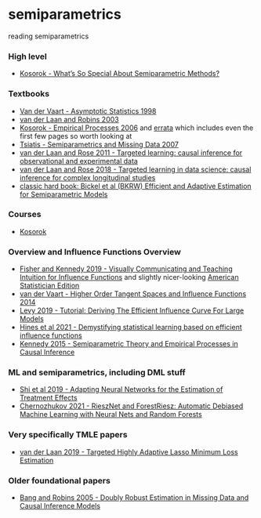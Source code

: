 # semiparametrics
reading semiparametrics

### High level
- [Kosorok - What’s So Special About Semiparametric Methods?](https://www.ncbi.nlm.nih.gov/pmc/articles/PMC2903063/)

### Textbooks 
- [Van der Vaart - Asymptotic Statistics 1998](todo) 
- [van der Laan and Robins 2003](todo)
- [Kosorok - Empirical Processes 2006](https://mkosorok.web.unc.edu/wp-content/uploads/sites/14747/2017/07/current.pdf) and [errata](https://mkosorok.web.unc.edu/wp-content/uploads/sites/14747/2017/07/errata.pdf) which includes even the first few pages so worth looking at
- [Tsiatis - Semiparametrics and Missing Data 2007](todo)
- [van der Laan and Rose 2011 - Targeted learning: causal inference for observational and experimental data](todo)
- [van der Laan and Rose 2018 - Targeted learning in data science: causal inference for complex longitudinal studies](todo)
- [classic hard book: Bickel et al (BKRW) Efficient and Adaptive Estimation for Semiparametric Models](https://link.springer.com/book/9780387984735)

### Courses 
- [Kosorok](https://mkosorok.web.unc.edu/teaching-and-mentoring/)

### Overview and Influence Functions Overview
- [Fisher and Kennedy 2019 - Visually Communicating and Teaching
Intuition for Influence Functions](https://arxiv.org/pdf/1810.03260.pdf) and slightly nicer-looking [American Statistician Edition](https://www.tandfonline.com/doi/abs/10.1080/00031305.2020.1717620?journalCode=utas20)
- [van der Vaart - Higher Order Tangent Spaces and Influence Functions 2014](https://github.com/marikgoldstein/semiparametrics/blob/main/Vaart_Higher_Order.pdf)
- [Levy 2019 - Tutorial: Deriving The Efficient Influence Curve For
Large Models](https://arxiv.org/pdf/1903.01706.pdf)
- [Hines et al 2021 - Demystifying statistical learning based on
efficient influence functions](https://arxiv.org/pdf/2107.00681.pdf)
- [Kennedy 2015 - Semiparametric Theory and Empirical
Processes in Causal Inference](https://arxiv.org/pdf/1510.04740.pdf)

### ML and semiparametrics, including DML stuff
- [Shi et al 2019 - Adapting Neural Networks for the Estimation of
Treatment Effects](https://arxiv.org/pdf/1906.02120.pdf)
- [Chernozhukov 2021 - RieszNet and ForestRiesz: Automatic Debiased Machine Learning with Neural Nets and Random Forests](https://arxiv.org/pdf/2110.03031.pdf)

### Very specifically TMLE papers 
- [van der Laan 2019 - Targeted Highly Adaptive Lasso Minimum Loss Estimation](https://github.com/marikgoldstein/semiparametrics/blob/main/Laan_TMLE_HAL.pdf)

### Older foundational papers 
- [Bang and Robins 2005 - Doubly Robust Estimation in Missing Data and Causal Inference Models](https://onlinelibrary.wiley.com/doi/10.1111/j.1541-0420.2005.00377.x)

